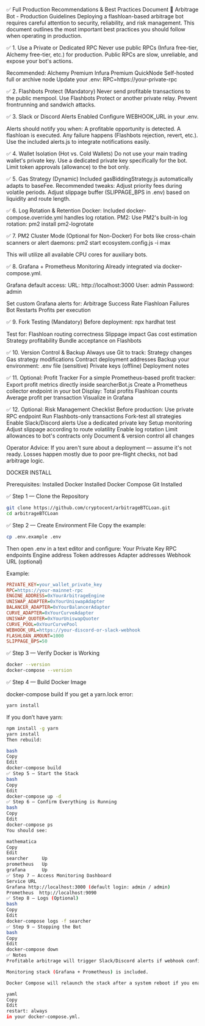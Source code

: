 ✅ Full Production Recommendations & Best Practices Document
🚀 Arbitrage Bot - Production Guidelines
Deploying a flashloan-based arbitrage bot requires careful attention to security, reliability, and risk management. This document outlines the most important best practices you should follow when operating in production.

✅ 1. Use a Private or Dedicated RPC
Never use public RPCs (Infura free-tier, Alchemy free-tier, etc.) for production.
Public RPCs are slow, unreliable, and expose your bot's actions.

Recommended:
 Alchemy Premium
 Infura Premium
 QuickNode
 Self-hosted full or archive node
 Update your .env:
 RPC=https://your-private-rpc

✅ 2. Flashbots Protect (Mandatory)
Never send profitable transactions to the public mempool.
Use Flashbots Protect or another private relay.
Prevent frontrunning and sandwich attacks.

✅ 3. Slack or Discord Alerts Enabled
Configure WEBHOOK_URL in your .env.

Alerts should notify you when:
 A profitable opportunity is detected.
 A flashloan is executed.
 Any failure happens (Flashbots rejection, revert, etc.).
 Use the included alerts.js to integrate notifications easily.

✅ 4. Wallet Isolation (Hot vs. Cold Wallets)
Do not use your main trading wallet's private key.
Use a dedicated private key specifically for the bot.
Limit token approvals (allowance) to the bot only.

✅ 5. Gas Strategy (Dynamic)
Included gasBiddingStrategy.js automatically adapts to baseFee.
Recommended tweaks:
 Adjust priority fees during volatile periods.
 Adjust slippage buffer (SLIPPAGE_BPS in .env) based on liquidity and route length.

✅ 6. Log Rotation & Retention
Docker:
  Included docker-compose.override.yml handles log rotation.
PM2:
  Use PM2's built-in log rotation:
   pm2 install pm2-logrotate


✅ 7. PM2 Cluster Mode (Optional for Non-Docker)
For bots like cross-chain scanners or alert daemons:
   pm2 start ecosystem.config.js -i max

This will utilize all available CPU cores for auxiliary bots.

✅ 8. Grafana + Prometheus Monitoring
Already integrated via docker-compose.yml.

Grafana default access:
 URL:      http://localhost:3000
 User:     admin
 Password: admin

Set custom Grafana alerts for:
 Arbitrage Success Rate
 Flashloan Failures
 Bot Restarts
 Profits per execution


✅ 9. Fork Testing (Mandatory)
Before deployment:
   npx hardhat test
   
Test for:
 Flashloan routing correctness
 Slippage impact
 Gas cost estimation
 Strategy profitability
 Bundle acceptance on Flashbots

✅ 10. Version Control & Backup
  Always use Git to track:
Strategy changes
 Gas strategy modifications
 Contract deployment addresses
Backup your environment:
 .env file (sensitive)
 Private keys (offline)
 Deployment notes

✅ 11. Optional: Profit Tracker
For a simple Prometheus-based profit tracker:
 Export profit metrics directly inside searcherBot.js
 Create a Prometheus collector endpoint in your bot
Display:
 Total profits
 Flashloan counts
 Average profit per transaction
 Visualize in Grafana

✅ 12. Optional: Risk Management Checklist
Before production:
 Use private RPC endpoint
 Run Flashbots-only transactions
 Fork-test all strategies
 Enable Slack/Discord alerts
 Use a dedicated private key
 Setup monitoring
 Adjust slippage according to route volatility
 Enable log rotation
 Limit allowances to bot's contracts only
 Document & version control all changes

Operator Advice:
If you aren't sure about a deployment — assume it's not ready.
Losses happen mostly due to poor pre-flight checks, not bad arbitrage logic.



DOCKER INSTALL

Prerequisites:
 Installed Docker
 Installed Docker Compose
 Git Installed

✅ Step 1 — Clone the Repository
```bash
git clone https://github.com/cryptocent/arbitrageBTCLoan.git
cd arbitrageBTCLoan
```
✅ Step 2 — Create Environment File
Copy the example:

```bash
cp .env.example .env
```
Then open .env in a text editor and configure:
Your Private Key
RPC endpoints
Engine address
Token addresses
Adapter addresses
Webhook URL (optional)

Example:

```ini
PRIVATE_KEY=your_wallet_private_key
RPC=https://your-mainnet-rpc
ENGINE_ADDRESS=0xYourArbitrageEngine
UNISWAP_ADAPTER=0xYourUniswapAdapter
BALANCER_ADAPTER=0xYourBalancerAdapter
CURVE_ADAPTER=0xYourCurveAdapter
UNISWAP_QUOTER=0xYourUniswapQuoter
CURVE_POOL=0xYourCurvePool
WEBHOOK_URL=https://your-discord-or-slack-webhook
FLASHLOAN_AMOUNT=1000
SLIPPAGE_BPS=50
```


✅ Step 3 — Verify Docker is Working
```bash
docker --version
docker-compose --version
```
✅ Step 4 — Build Docker Image

docker-compose build
If you get a yarn.lock error:

```bash
yarn install
```
If you don’t have yarn:

```bash
npm install -g yarn
yarn install
Then rebuild:

bash
Copy
Edit
docker-compose build
✅ Step 5 — Start the Stack
bash
Copy
Edit
docker-compose up -d
✅ Step 6 — Confirm Everything is Running
bash
Copy
Edit
docker-compose ps
You should see:

mathematica
Copy
Edit
searcher     Up
prometheus   Up
grafana      Up
✅ Step 7 — Access Monitoring Dashboard
Service	URL
Grafana	http://localhost:3000 (default login: admin / admin)
Prometheus	http://localhost:9090
✅ Step 8 — Logs (Optional)
bash
Copy
Edit
docker-compose logs -f searcher
✅ Step 9 — Stopping the Bot
bash
Copy
Edit
docker-compose down
✅ Notes
Profitable arbitrage will trigger Slack/Discord alerts if webhook configured.

Monitoring stack (Grafana + Prometheus) is included.

Docker Compose will relaunch the stack after a system reboot if you enable:

yaml
Copy
Edit
restart: always
in your docker-compose.yml.


